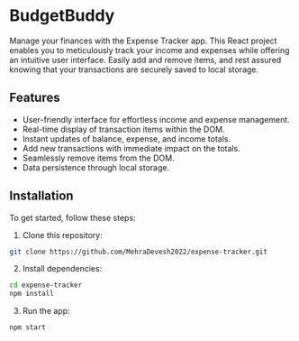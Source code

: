 # BudgetBuddy
Manage your finances with the Expense Tracker app. This React project enables you to meticulously track your income and expenses while offering an intuitive user interface. Easily add and remove items, and rest assured knowing that your transactions are securely saved to local storage.




## Features

- User-friendly interface for effortless income and expense management.
- Real-time display of transaction items within the DOM.
- Instant updates of balance, expense, and income totals.
- Add new transactions with immediate impact on the totals.
- Seamlessly remove items from the DOM.
- Data persistence through local storage.

## Installation

To get started, follow these steps:

1. Clone this repository:

```bash
git clone https://github.com/MehraDevesh2022/expense-tracker.git
```

2. Install dependencies:

```bash
cd expense-tracker
npm install
```

3. Run the app:

```bash
npm start
```


